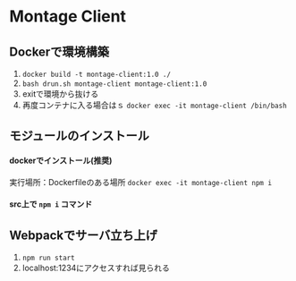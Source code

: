 # Montage Client
## Dockerで環境構築
1. `docker build -t montage-client:1.0 ./`
2. `bash drun.sh montage-client montage-client:1.0`
3. exitで環境から抜ける
4. 再度コンテナに入る場合はｓ `docker exec -it montage-client /bin/bash`

## モジュールのインストール
#### dockerでインストール(推奨)
実行場所：Dockerfileのある場所
`docker exec -it montage-client npm i`

#### src上で `npm i` コマンド

## Webpackでサーバ立ち上げ
1. `npm run start`
2. localhost:1234にアクセスすれば見られる

